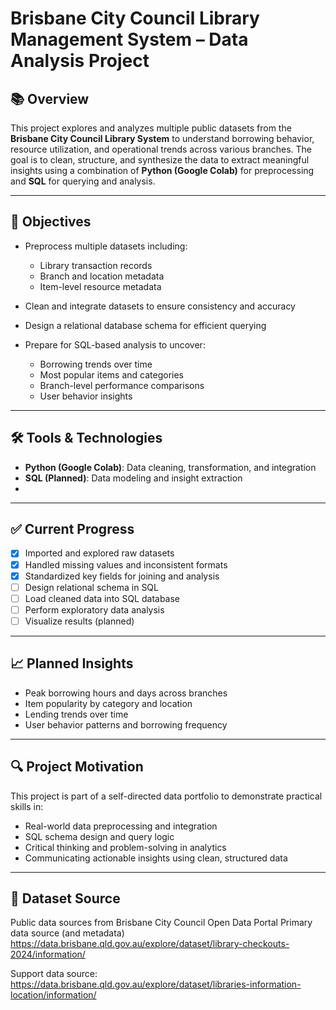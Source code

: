 # Brisbane City Council Library Management System – Data Analysis Project

## 📚 Overview

This project explores and analyzes multiple public datasets from the **Brisbane City Council Library System** to understand borrowing behavior, resource utilization, and operational trends across various branches. The goal is to clean, structure, and synthesize the data to extract meaningful insights using a combination of **Python (Google Colab)** for preprocessing and **SQL** for querying and analysis.

---

## 🧠 Objectives

- Preprocess multiple datasets including:
  - Library transaction records
  - Branch and location metadata
  - Item-level resource metadata

- Clean and integrate datasets to ensure consistency and accuracy

- Design a relational database schema for efficient querying

- Prepare for SQL-based analysis to uncover:
  - Borrowing trends over time
  - Most popular items and categories
  - Branch-level performance comparisons
  - User behavior insights

---

## 🛠️ Tools & Technologies

- **Python (Google Colab)**: Data cleaning, transformation, and integration  
- **SQL (Planned)**: Data modeling and insight extraction
- 
---

## ✅ Current Progress

- [x] Imported and explored raw datasets  
- [x] Handled missing values and inconsistent formats  
- [x] Standardized key fields for joining and analysis  
- [ ] Design relational schema in SQL  
- [ ] Load cleaned data into SQL database  
- [ ] Perform exploratory data analysis  
- [ ] Visualize results (planned)

---

## 📈 Planned Insights

- Peak borrowing hours and days across branches  
- Item popularity by category and location  
- Lending trends over time  
- User behavior patterns and borrowing frequency

---

## 🔍 Project Motivation

This project is part of a self-directed data portfolio to demonstrate practical skills in:
- Real-world data preprocessing and integration
- SQL schema design and query logic
- Critical thinking and problem-solving in analytics
- Communicating actionable insights using clean, structured data

---

## 📂 Dataset Source
Public data sources from Brisbane City Council Open Data Portal
Primary data source (and metadata)
https://data.brisbane.qld.gov.au/explore/dataset/library-checkouts-2024/information/

Support data source:
https://data.brisbane.qld.gov.au/explore/dataset/libraries-information-location/information/
